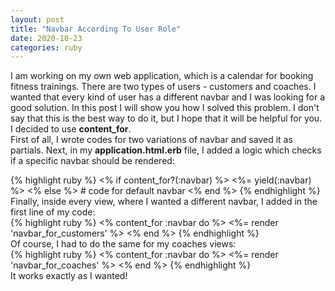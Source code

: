 ```yaml
---
layout: post
title: "Navbar According To User Role"
date: 2020-10-23
categories: ruby
---
```

I am working on my own web application, which is a calendar for booking fitness trainings. There are two types of users - customers and coaches. I wanted that every kind of user has a different navbar and I was looking for a good solution. In this post I will show you how I solved this problem. I don't say that this is the best way to do it, but I hope that it will be helpful for you. <br>
I decided to use <b>content_for</b>. <br>
First of all, I wrote codes for two variations of navbar and saved it as partials. Next, in my <b>application.html.erb</b> file, I added a logic which checks if a specific navbar should be rendered:
<div class="code">
{% highlight ruby %}
<% if content_for?(:navbar) %>
  <%= yield(:navbar) %>
<% else %>
  # code for default navbar
<% end %>
{% endhighlight %}
</div>
Finally, inside every view, where I wanted a different navbar, I added in the first line of my code:
<div class="code">
{% highlight ruby %}
<% content_for :navbar do %>
  <%= render 'navbar_for_customers' %>
<% end %>
{% endhighlight %}
</div>
Of course, I had to do the same for my coaches views:
<div class="code">
{% highlight ruby %}
<% content_for :navbar do %>
  <%= render 'navbar_for_coaches' %>
<% end %>
{% endhighlight %}
</div>
It works exactly as I wanted!